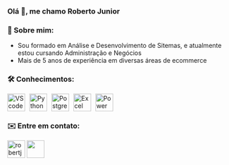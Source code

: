 ### Olá 👋, me chamo Roberto Junior 

<h3>🔎 Sobre mim:</h3>

* Sou formado em Análise e Desenvolvimento de Sitemas, e atualmente estou cursando Administração e Negócios
* Mais de 5 anos de experiência em diversas áreas de ecommerce

<h3>🛠 Conhecimentos:</h3>
<!-- Vs Code -->
<div style="display: flex; align-items: center; gap: 10px;">
   <img src="https://img.icons8.com/fluent/48/000000/visual-studio-code-2019.png" alt="VS code" width="40" height="40"/>
   <img src="https://img.icons8.com/color/python" alt="Python" width="40" height="40"/>
   <img src="https://img.icons8.com/?size=100&id=38561&format=png&color=000000" alt="PostgreSQL" width="40" height="40"/>
   <img src="https://img.icons8.com/?size=100&id=13654&format=png&color=000000" alt="Excel" width="40" height="40"/>
   <img src="https://img.icons8.com/?size=100&id=Ny0t2MYrJ70p&format=png&color=000000" alt="Power BI" width="40" height="40"/>
</div>

<h3>✉️ Entre em contato:</h3>

<p>
   <a href="https://www.linkedin.com/in/roberto-lucena-vieira-junior/" >
      <img align="center" src="https://img.icons8.com/?size=100&id=13930&format=png&color=000000" alt="robertjuni0r" height="40" width="40"/></a>
   <a href="mailto:robertolucenav@gmail.com">
      <img align="center" src="https://img.icons8.com/?size=100&id=P7UIlhbpWzZm&format=png&color=000000" height="40" width="40"/></a>
</p>

